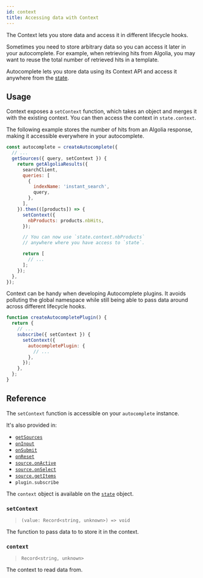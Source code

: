 ```yaml
---
id: context
title: Accessing data with Context
---
```


The Context lets you store data and access it in different lifecycle hooks.

Sometimes you need to store arbitrary data so you can access it later in your autocomplete. For example, when retrieving hits from Algolia, you may want to reuse the total number of retrieved hits in a template.

Autocomplete lets you store data using its Context API and access it anywhere from the [state](/docs/state).

## Usage

Context exposes a `setContext` function, which takes an object and merges it with the existing context. You can then access the context in `state.context`.

The following example stores the number of hits from an Algolia response, making it accessible everywhere in your autocomplete.

```js
const autocomplete = createAutocomplete({
  // ...
  getSources({ query, setContext }) {
    return getAlgoliaResults({
      searchClient,
      queries: [
        {
          indexName: 'instant_search',
          query,
        },
      ],
    }).then(([products]) => {
      setContext({
        nbProducts: products.nbHits,
      });

      // You can now use `state.context.nbProducts`
      // anywhere where you have access to `state`.

      return [
        // ...
      ];
    });
  },
});
```

Context can be handy when developing Autocomplete plugins. It avoids polluting the global namespace while still being able to pass data around across different lifecycle hooks.

```js
function createAutocompletePlugin() {
  return {
    // ...
    subscribe({ setContext }) {
      setContext({
        autocompletePlugin: {
          // ...
        },
      });
    },
  };
}
```

## Reference

The `setContext` function is accessible on your `autocomplete` instance.

It's also provided in:
- [`getSources`](createAutocomplete#getsources)
- [`onInput`](createAutocomplete#oninput)
- [`onSubmit`](createAutocomplete#onsubmit)
- [`onReset`](createAutocomplete#onreset)
- [`source.onActive`](sources#onactive)
- [`source.onSelect`](sources#onselect)
- [`source.getItems`](sources#getitems)
- `plugin.subscribe`

The `context` object is available on the [`state`](/docs/state) object.

### `setContext`

> `(value: Record<string, unknown>) => void`

The function to pass data to to store it in the context.

### `context`

> `Record<string, unknown>`

The context to read data from.
